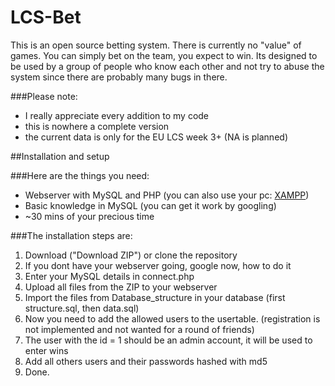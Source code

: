 LCS-Bet
=======

This is an open source betting system. There is currently no "value" of games. You can simply bet on the team, you expect to win. Its designed to be used by a group of people who know each other and not try to abuse the system since there are probably many bugs in there.

###Please note: 
- I really appreciate every addition to my code
- this is nowhere a complete version
- the current data is only for the EU LCS week 3+ (NA is planned)

##Installation and setup

###Here are the things you need:
- Webserver with MySQL and PHP (you can also use your pc: [XAMPP](www.apachefriends.org))
- Basic knowledge in MySQL (you can get it work by googling)
- ~30 mins of your precious time

###The installation steps are:

1. Download ("Download ZIP") or clone the repository
2. If you dont have your webserver going, google now, how to do it
3. Enter your MySQL details in connect.php
4. Upload all files from the ZIP to your webserver
5. Import the files from Database_structure in your database (first structure.sql, then data.sql)
6. Now you need to add the allowed users to the usertable. (registration is not implemented and not wanted for a round of friends)
7. The user with the id = 1 should be an admin account, it will be used to enter wins
8. Add all others users and their passwords hashed with md5
9. Done.